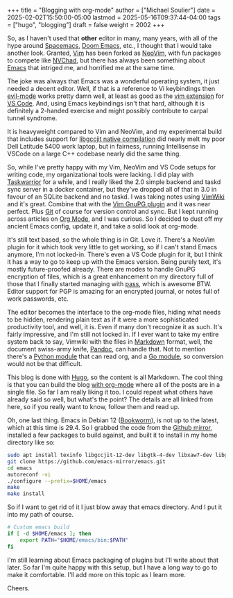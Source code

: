 +++
title = "Blogging with org-mode"
author = ["Michael Soulier"]
date = 2025-02-02T15:50:00-05:00
lastmod = 2025-05-16T09:37:44-04:00
tags = ["hugo", "blogging"]
draft = false
weight = 2002
+++

So, as I haven't used that **other** editor in many, many years, with all of the hype around [Spacemacs](https://www.spacemacs.org/), [Doom Emacs](https://github.com/doomemacs), etc., I thought that I would take another look. Granted, [Vim](http://www.vim.org) has been forked as [NeoVim](https://neovim.io/), with fun packages to compete like [NVChad](https://nvchad.com/), but there has always been something about [Emacs](https://www.gnu.org/software/emacs/) that intriged me, and horrified me at the same time.

The joke was always that Emacs was a wonderful operating system, it just needed a decent editor. Well, if that is a reference to Vi keybindings then [evil-mode](https://github.com/emacs-evil/evil) works pretty damn well, at least as good as the [vim extension](https://marketplace.visualstudio.com/items?itemName=vscodevim.vim) for [VS Code](https://code.visualstudio.com/). And, using Emacs keybindings isn't that hard, although it is definitely a 2-handed exercise and might possibly contribute to carpal tunnel syndrome.

It is heavyweight compared to Vim and NeoVim, and my experimental build that includes support for [libgccjit native compilation](https://akrl.sdf.org/gccemacs.html) did nearly melt my poor Dell Latitude 5400 work laptop, but in fairness, running Intellisense in VSCode on a large C++ codebase nearly did the same thing.

So, while I've pretty happy with my Vim, NeoVim and VS Code setups for writing code, my organizational tools were lacking. I did play with [Taskwarrior](https://taskwarrior.org/) for a while, and I really liked the 2.0 simple backend and taskd sync server in a docker container, but they've dropped all of that in 3.0 in favour of an SQLite backend and no taskd. I was taking notes using [VimWiki](https://vimwiki.github.io/) and it's great. Combine that with the [Vim GnuPG plugin](https://github.com/jamessan/vim-gnupg) and it was near perfect. Plus [Git](https://git-scm.com/) of course for version control and sync. But I kept running across articles on [Org Mode](https://orgmode.org/), and I was curious. So I decided to dust off my ancient Emacs config, update it, and take a solid look at org-mode.

It's still text based, so the whole thing is in Git. Love it. There's a NeoVim plugin for it which took very little to get working, so if I can't stand Emacs anymore, I'm not locked-in. There's even a VS Code plugin for it, but I think it has a way to go to keep up with the Emacs version. Being purely text, it's mostly future-proofed already. There are modes to handle GnuPG encryption of files, which is a great enhancement on my directory full of those that I finally started managing with [pass](https://www.passwordstore.org/), which is awesome BTW. Editor support for PGP is amazing for an encrypted journal, or notes full of work passwords, etc.

The editor becomes the interface to the org-mode files, hiding what needs to be hidden, rendering plain text as if it were a more sophisticated productivity tool, and well, it is. Even if many don't recognize it as such. It's fairly impressive, and I'm still not locked in. If I ever want to take my entire system back to say, Vimwiki with the files in [Markdown](https://www.markdownguide.org/) format, well, the document swiss-army knife, [Pandoc](https://pandoc.org/), can handle that. Not to mention there's a [Python module](https://orgparse.readthedocs.io/en/latest/) that can read org, and a [Go module](https://github.com/niklasfasching/go-org), so conversion would not be that difficult.

This blog is done with [Hugo](https://gohugo.io/), so the content is all Markdown. The cool thing is that you can build the blog [with org-mode](https://andreyor.st/posts/2022-10-16-my-blogging-setup-with-emacs-and-org-mode/) where all of the posts are in a single file. So far I am really liking it too. I could repeat what others have already said so well, but what's the point? The details are all linked from here, so if you really want to know, follow them and read up.

Oh, one last thing. Emacs in Debian 12 ([Bookworm](https://www.debian.org/releases/bookworm/)), is not up to the latest, which at this time is 29.4. So I grabbed the code from the [Github mirror](https://github.com/emacs-mirror/emacs.git), installed a few packages to build against, and built it to install in my home directory like so:

```bash
sudo apt install texinfo libgccjit-12-dev libgtk-4-dev libxaw7-dev libgnutls28-dev libgif-dev ripgrep
git clone https://github.com/emacs-mirror/emacs.git
cd emacs
autoreconf -vi
./configure --prefix=$HOME/emacs
make
make install
```

So if I want to get rid of it I just blow away that emacs directory. And I put it into my path of course.

```bash
# Custom emacs build
if [ -d $HOME/emacs ]; then
    export PATH="$HOME/emacs/bin:$PATH"
fi
```

I'm still learning about Emacs packaging of plugins but I'll write about that later. So far I'm quite happy with this setup, but I have a long way to go to make it comfortable. I'll add more on this topic as I learn more.

Cheers.
